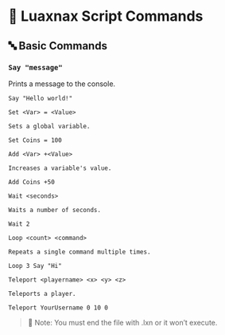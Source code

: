 # 📜 Luaxnax Script Commands

## 🔤 Basic Commands

### `Say "message"`
Prints a message to the console.
```lxn
Say "Hello world!"

Set <Var> = <Value>

Sets a global variable.

Set Coins = 100

Add <Var> +<Value>

Increases a variable's value.

Add Coins +50

Wait <seconds>

Waits a number of seconds.

Wait 2

Loop <count> <command>

Repeats a single command multiple times.

Loop 3 Say "Hi"

Teleport <playername> <x> <y> <z>

Teleports a player.

Teleport YourUsername 0 10 0
```

> 🚨 Note: You must end the file with .lxn or it won’t execute.
